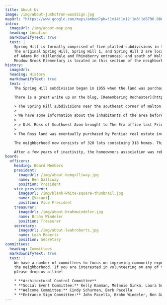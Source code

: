 ```yaml
---
title: About Us
image: /img/about-jumbotron-woodsign.jpg
mapUrl: "https://www.google.com/maps/embed?pb=!1m14!1m12!1m3!1d6790.0860200513225!2d-83.18535732682943!3d42.673090411389296!2m3!1f0!2f0!3f0!3m2!1i1024!2i768!4f13.1!5e0!3m2!1sen!2sus!4v1441649500638"
intro:
  imageUrl: /img/about-map.png
  heading: Location
  markdownifyText: true
  text: |
    Spring Hill is formally comprised of five platted subdivisions in two disjoint groupings.
    The original Spring Hill, Spring Hill 1, and Spring Hill 2 are located to the east
    of Adams Rd (Hillendale and Rhineberry entrances) and south of Walton Blvd (East Maryknoll entrance). Spring Hill 3 and Spring Hill 4 are located north of Avon (Castlebar Dr entrance).
    Meadow Brook Elementary is located in this section of the neighborhood.
history:
  imageUrl:
  heading: History
  markdownifyText: true
  text: |
    The Spring Hill subdivision began in 1955 when the land was purchased by Edward M. Stout, a Pontiac real estate investor. As the years went on, more land was added to the subdivision.

    There is a great write up on the blog, [Remembering Rochester](http://rochesteravonhistory.blogspot.com/2010/11/subdivision-stories-spring-hill.html), that speaks to the history of the subdivision:

    > The Spring Hill subdivisions near the southeast corner of Walton and Adams roads stand on land that was owned by the Ross family for most of the nineteenth century. The property was originally purchased from the federal government in 1825 by Needham Hemingway, a settler who came to Oakland County from Monroe County, New York and built a grist mill in Oakland Township around which the settlement of Goodison would eventually form. By 1857, John Ross, a local builder who had migrated to Michigan from Northampton County, Pennsylvania, owned the land. It later passed to John Ross’s sons, George S. Ross and David H. Ross.
    >
    > We have some information about the inhabitants of the area before Needham Hemingway bought the land, however. This item published in the Rochester Era on November 3, 1899, tells us:
    >
    > > D.H. Ross of Southwest Avon brought to The Era office last Friday a rare collection of Indian arrowheads which he picked up on his farm. In early days an Indian trail ran through the farm and the redmen were in the habit of camping near by on Renshaw’s lake [the lake referred to here was on the Jacob Miller farm just to the south of the Ross property and is also known as Miller’s Lake on most maps]. Mr. Ross says that he has gathered more than a bushel of arrowheads and other Indian relics, but had given the most of them away. The arrowheads are made of a flinty stone, which looks very much like that which abounds in the Lake Superior region.
    >
    > The Ross land was eventually purchased by Pontiac real estate investor Edward M. Stout, and in the spring of 1955, his widow, Grace, platted the first Spring Hill subdivision on it. Subsequent Spring Hill subdivisions were platted later in 1955, in 1957 and 1959, and were developed by the Howard T. Keating real estate firm, which offered new houses in the $25-30,000 range. Today there are 323 [sic] lots in the combined Spring Hill subdivisions. The original Spring Hill subdivision celebrates its 55th birthday in 2010.

    The neighborhood now consists of 320 lots containing 318 homes. This has created a vibrant, multi-generational place to live!

    After a few years of inactivity, the homeowners association was rebooted in 2015. You can read about this process on [Brahm Windeler's Exposure report](https://brahmwindeler.exposure.co/spring-hill-subdivision-2015-04).
board:
  officers:
    heading: Board Members
    president:
      imageUrl: /img/about-bengalliway.jpg
      name: Ben Galliway
      position: President
    vice_president:
      imageUrl: /img/blank-white-square-thumbnail.jpg
      name: [Vacant]
      position: Vice President
    treasurer:
      imageUrl: /img/about-brahmwindeler.jpg
      name: Brahm Windeler
      position: Treasurer
    secretary:
      imageUrl: /img/about-leahroberts.jpg
      name: Leah Roberts
      position: Secretary
committees:
  heading: Committees
  markdownifyText: true
  text: |
    We have a number of committees to focus on improving community experience within
    the neighborhood. If you are interested in volunteering on any of these committees,
    please drop us a line!

    * **Architectural Control Committee**
    * **Social Event Committee:** Kelly Kamman, Melanie Sinka, Laura Schlitt
    * **Welcome Committee:** Cindy Schurman, Barb Pacella
    * **Entrance Sign Committee:** John Pacella, Brahm Windeler, Ben Galliway
---
```

